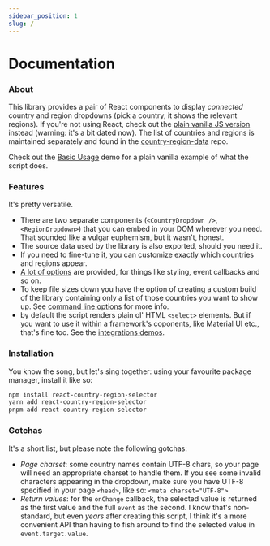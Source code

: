 ```yaml
---
sidebar_position: 1
slug: /
---
```


# Documentation

### About

This library provides a pair of React components to display _connected_ country and region dropdowns (pick a country, it shows the relevant regions). If you're not using React, check out the [plain vanilla JS version](https://github.com/country-regions/country-region-selector) instead (warning: it's a bit dated now). The list of countries and regions is maintained separately and found in the [country-region-data](https://github.com/country-regions/country-region-data) repo.

Check out the [Basic Usage](./demos/BasicUsage.mdx) demo for a plain vanilla example of what the script does.

### Features

It's pretty versatile.

- There are two separate components (`<CountryDropdown />`, `<RegionDropdown>`) that you can embed in your
  DOM wherever you need. That sounded like a vulgar euphemism, but it wasn't, honest.
- The source data used by the library is also exported, should you need it.
- If you need to fine-tune it, you can customize exactly which countries and regions appear.
- [A lot of options](./props.md) are provided, for things like styling, event callbacks and so on.
- To keep file sizes down you have the option of creating a custom build of the library containing only a list of
  those countries you want to show up. See [command line options](#command-line) for more info.
- by default the script renders plain ol' HTML `<select>` elements. But if you want to use it within a framework's
  coponents, like Material UI etc., that's fine too. See the [integrations demos](./demos/integrations/).

### Installation

You know the song, but let's sing together: using your favourite package manager, install it like so:

```bash
npm install react-country-region-selector
yarn add react-country-region-selector
pnpm add react-country-region-selector
```

### Gotchas

It's a short list, but please note the following gotchas:

- _Page charset_: some country names contain UTF-8 chars, so your page will need an appropriate charset to handle them.
  If you see some invalid characters appearing in the dropdown, make sure you have UTF-8 specified in your page
  <code>&lt;head&gt;</code>, like so: `<meta charset="UTF-8">`
- _Return values_: for the `onChange` callback, the selected value is returned as the first value and the full `event` as the
  second. I know that's non-standard, but even _years_ after creating this script, I think it's a more convenient API
  than having to fish around to find the selected value in `event.target.value`.
